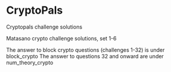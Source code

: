 # CryptoPals
Cryptopals challenge solutions

Matasano crypto challenge solutions, set 1-6

The answer to block crypto questions (challenges 1-32) is under block_crypto
The answer to questions 32 and onward are under num_theory_crypto

